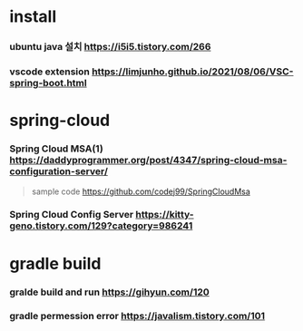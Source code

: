 # install
### ubuntu java 설치 <https://i5i5.tistory.com/266>
### vscode extension <https://limjunho.github.io/2021/08/06/VSC-spring-boot.html>

# spring-cloud
### Spring Cloud MSA(1) <https://daddyprogrammer.org/post/4347/spring-cloud-msa-configuration-server/>
> sample code <https://github.com/codej99/SpringCloudMsa>
### Spring Cloud Config Server <https://kitty-geno.tistory.com/129?category=986241>

# gradle build
### gralde build and run <https://gihyun.com/120>
### gradle permession error <https://javalism.tistory.com/101>